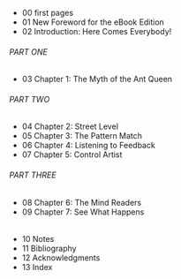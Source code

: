 * 00 first pages
* 01 New Foreword for the eBook Edition
* 02 Introduction: Here Comes Everybody!
###### PART ONE
* 03 Chapter 1: The Myth of the Ant Queen
###### PART TWO
* 04 Chapter 2: Street Level
* 05 Chapter 3: The Pattern Match
* 06 Chapter 4: Listening to Feedback
* 07 Chapter 5: Control Artist
###### PART THREE
* 08 Chapter 6: The Mind Readers
* 09 Chapter 7: See What Happens
###### 
* 10 Notes
* 11 Bibliography
* 12 Acknowledgments
* 13 Index
